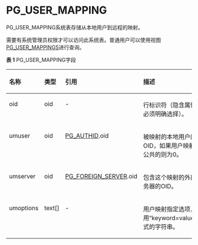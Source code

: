 # PG\_USER\_MAPPING<a name="ZH-CN_TOPIC_0289900512"></a>

PG\_USER\_MAPPING系统表存储从本地用户到远程的映射。

需要有系统管理员权限才可以访问此系统表。普通用户可以使用视图[PG\_USER\_MAPPINGS](PG_USER_MAPPINGS.md)进行查询。

**表 1**  PG\_USER\_MAPPING字段

<a name="zh-cn_topic_0283136770_zh-cn_topic_0237122328_zh-cn_topic_0059777996_td024b6aa4ab14a028b11da4bb316841f"></a>
<table><thead align="left"><tr id="zh-cn_topic_0283136770_zh-cn_topic_0237122328_zh-cn_topic_0059777996_r740a01263ccb4f729cb2b46e392a8d9f"><th class="cellrowborder" valign="top" width="13.81%" id="mcps1.2.5.1.1"><p id="zh-cn_topic_0283136770_zh-cn_topic_0237122328_zh-cn_topic_0059777996_a66163d54a219438d879b09767089f642"><a name="zh-cn_topic_0283136770_zh-cn_topic_0237122328_zh-cn_topic_0059777996_a66163d54a219438d879b09767089f642"></a><a name="zh-cn_topic_0283136770_zh-cn_topic_0237122328_zh-cn_topic_0059777996_a66163d54a219438d879b09767089f642"></a>名称</p>
</th>
<th class="cellrowborder" valign="top" width="10.61%" id="mcps1.2.5.1.2"><p id="zh-cn_topic_0283136770_zh-cn_topic_0237122328_zh-cn_topic_0059777996_ab21919535e6e4b86b12e800e4f453d62"><a name="zh-cn_topic_0283136770_zh-cn_topic_0237122328_zh-cn_topic_0059777996_ab21919535e6e4b86b12e800e4f453d62"></a><a name="zh-cn_topic_0283136770_zh-cn_topic_0237122328_zh-cn_topic_0059777996_ab21919535e6e4b86b12e800e4f453d62"></a>类型</p>
</th>
<th class="cellrowborder" valign="top" width="30.630000000000003%" id="mcps1.2.5.1.3"><p id="zh-cn_topic_0283136770_zh-cn_topic_0237122328_zh-cn_topic_0059777996_aa40e6d596ccf4d6d8e760eb9863249a9"><a name="zh-cn_topic_0283136770_zh-cn_topic_0237122328_zh-cn_topic_0059777996_aa40e6d596ccf4d6d8e760eb9863249a9"></a><a name="zh-cn_topic_0283136770_zh-cn_topic_0237122328_zh-cn_topic_0059777996_aa40e6d596ccf4d6d8e760eb9863249a9"></a>引用</p>
</th>
<th class="cellrowborder" valign="top" width="44.95%" id="mcps1.2.5.1.4"><p id="zh-cn_topic_0283136770_zh-cn_topic_0237122328_zh-cn_topic_0059777996_aedb1743c8e1d48259051201fd52985e0"><a name="zh-cn_topic_0283136770_zh-cn_topic_0237122328_zh-cn_topic_0059777996_aedb1743c8e1d48259051201fd52985e0"></a><a name="zh-cn_topic_0283136770_zh-cn_topic_0237122328_zh-cn_topic_0059777996_aedb1743c8e1d48259051201fd52985e0"></a>描述</p>
</th>
</tr>
</thead>
<tbody><tr id="zh-cn_topic_0283136770_zh-cn_topic_0237122328_zh-cn_topic_0059777996_r966604453e1c4f0491defb0302d24fa3"><td class="cellrowborder" valign="top" width="13.81%" headers="mcps1.2.5.1.1 "><p id="zh-cn_topic_0283136770_zh-cn_topic_0237122328_zh-cn_topic_0059777996_aff3d16076f1649ae9b97ff1d3b67a347"><a name="zh-cn_topic_0283136770_zh-cn_topic_0237122328_zh-cn_topic_0059777996_aff3d16076f1649ae9b97ff1d3b67a347"></a><a name="zh-cn_topic_0283136770_zh-cn_topic_0237122328_zh-cn_topic_0059777996_aff3d16076f1649ae9b97ff1d3b67a347"></a>oid</p>
</td>
<td class="cellrowborder" valign="top" width="10.61%" headers="mcps1.2.5.1.2 "><p id="zh-cn_topic_0283136770_zh-cn_topic_0237122328_zh-cn_topic_0059777996_a714509d4ca34451eb1a0d93e46d41c97"><a name="zh-cn_topic_0283136770_zh-cn_topic_0237122328_zh-cn_topic_0059777996_a714509d4ca34451eb1a0d93e46d41c97"></a><a name="zh-cn_topic_0283136770_zh-cn_topic_0237122328_zh-cn_topic_0059777996_a714509d4ca34451eb1a0d93e46d41c97"></a>oid</p>
</td>
<td class="cellrowborder" valign="top" width="30.630000000000003%" headers="mcps1.2.5.1.3 "><p id="zh-cn_topic_0283136770_zh-cn_topic_0237122328_zh-cn_topic_0059777996_af3abb9ea4cf548f891acbdc23032bc14"><a name="zh-cn_topic_0283136770_zh-cn_topic_0237122328_zh-cn_topic_0059777996_af3abb9ea4cf548f891acbdc23032bc14"></a><a name="zh-cn_topic_0283136770_zh-cn_topic_0237122328_zh-cn_topic_0059777996_af3abb9ea4cf548f891acbdc23032bc14"></a>-</p>
</td>
<td class="cellrowborder" valign="top" width="44.95%" headers="mcps1.2.5.1.4 "><p id="zh-cn_topic_0283136770_zh-cn_topic_0237122328_zh-cn_topic_0059777996_a35bce30b94a64f879625656cc5c84b69"><a name="zh-cn_topic_0283136770_zh-cn_topic_0237122328_zh-cn_topic_0059777996_a35bce30b94a64f879625656cc5c84b69"></a><a name="zh-cn_topic_0283136770_zh-cn_topic_0237122328_zh-cn_topic_0059777996_a35bce30b94a64f879625656cc5c84b69"></a>行标识符（隐含属性，必须明确选择）。</p>
</td>
</tr>
<tr id="zh-cn_topic_0283136770_zh-cn_topic_0237122328_zh-cn_topic_0059777996_rda6ce53e2ef44bb38a87d81a2a167fb1"><td class="cellrowborder" valign="top" width="13.81%" headers="mcps1.2.5.1.1 "><p id="zh-cn_topic_0283136770_zh-cn_topic_0237122328_zh-cn_topic_0059777996_a309e8361e5a84580917fc10f2cd23902"><a name="zh-cn_topic_0283136770_zh-cn_topic_0237122328_zh-cn_topic_0059777996_a309e8361e5a84580917fc10f2cd23902"></a><a name="zh-cn_topic_0283136770_zh-cn_topic_0237122328_zh-cn_topic_0059777996_a309e8361e5a84580917fc10f2cd23902"></a>umuser</p>
</td>
<td class="cellrowborder" valign="top" width="10.61%" headers="mcps1.2.5.1.2 "><p id="zh-cn_topic_0283136770_zh-cn_topic_0237122328_zh-cn_topic_0059777996_a15600b4ed3614af5a8e44c97330ce200"><a name="zh-cn_topic_0283136770_zh-cn_topic_0237122328_zh-cn_topic_0059777996_a15600b4ed3614af5a8e44c97330ce200"></a><a name="zh-cn_topic_0283136770_zh-cn_topic_0237122328_zh-cn_topic_0059777996_a15600b4ed3614af5a8e44c97330ce200"></a>oid</p>
</td>
<td class="cellrowborder" valign="top" width="30.630000000000003%" headers="mcps1.2.5.1.3 "><p id="zh-cn_topic_0283136770_zh-cn_topic_0237122328_zh-cn_topic_0059777996_a6fbbe10972894e348e0fe9489b1ea74d"><a name="zh-cn_topic_0283136770_zh-cn_topic_0237122328_zh-cn_topic_0059777996_a6fbbe10972894e348e0fe9489b1ea74d"></a><a name="zh-cn_topic_0283136770_zh-cn_topic_0237122328_zh-cn_topic_0059777996_a6fbbe10972894e348e0fe9489b1ea74d"></a><a href="PG_AUTHID.md">PG_AUTHID</a>.oid</p>
</td>
<td class="cellrowborder" valign="top" width="44.95%" headers="mcps1.2.5.1.4 "><p id="zh-cn_topic_0283136770_zh-cn_topic_0237122328_zh-cn_topic_0059777996_a8a14bfb4ae8a4c50ba48d26e8cdb6704"><a name="zh-cn_topic_0283136770_zh-cn_topic_0237122328_zh-cn_topic_0059777996_a8a14bfb4ae8a4c50ba48d26e8cdb6704"></a><a name="zh-cn_topic_0283136770_zh-cn_topic_0237122328_zh-cn_topic_0059777996_a8a14bfb4ae8a4c50ba48d26e8cdb6704"></a>被映射的本地用户的OID，如果用户映射是公共的则为0。</p>
</td>
</tr>
<tr id="zh-cn_topic_0283136770_zh-cn_topic_0237122328_zh-cn_topic_0059777996_r94a31cf09f464dd4ad52f814c8ee5e54"><td class="cellrowborder" valign="top" width="13.81%" headers="mcps1.2.5.1.1 "><p id="zh-cn_topic_0283136770_zh-cn_topic_0237122328_zh-cn_topic_0059777996_a682a64221d1f41e896fd98a2000a0f86"><a name="zh-cn_topic_0283136770_zh-cn_topic_0237122328_zh-cn_topic_0059777996_a682a64221d1f41e896fd98a2000a0f86"></a><a name="zh-cn_topic_0283136770_zh-cn_topic_0237122328_zh-cn_topic_0059777996_a682a64221d1f41e896fd98a2000a0f86"></a>umserver</p>
</td>
<td class="cellrowborder" valign="top" width="10.61%" headers="mcps1.2.5.1.2 "><p id="zh-cn_topic_0283136770_zh-cn_topic_0237122328_zh-cn_topic_0059777996_a53579e9e1542494f82efb9ab44d294b4"><a name="zh-cn_topic_0283136770_zh-cn_topic_0237122328_zh-cn_topic_0059777996_a53579e9e1542494f82efb9ab44d294b4"></a><a name="zh-cn_topic_0283136770_zh-cn_topic_0237122328_zh-cn_topic_0059777996_a53579e9e1542494f82efb9ab44d294b4"></a>oid</p>
</td>
<td class="cellrowborder" valign="top" width="30.630000000000003%" headers="mcps1.2.5.1.3 "><p id="zh-cn_topic_0283136770_zh-cn_topic_0237122328_zh-cn_topic_0059777996_a88c8990053e34ae799ef584c55664fea"><a name="zh-cn_topic_0283136770_zh-cn_topic_0237122328_zh-cn_topic_0059777996_a88c8990053e34ae799ef584c55664fea"></a><a name="zh-cn_topic_0283136770_zh-cn_topic_0237122328_zh-cn_topic_0059777996_a88c8990053e34ae799ef584c55664fea"></a><a href="PG_FOREIGN_SERVER.md">PG_FOREIGN_SERVER</a>.oid</p>
</td>
<td class="cellrowborder" valign="top" width="44.95%" headers="mcps1.2.5.1.4 "><p id="zh-cn_topic_0283136770_zh-cn_topic_0237122328_zh-cn_topic_0059777996_af4d215e30d2e4cbab030799a8858d6e7"><a name="zh-cn_topic_0283136770_zh-cn_topic_0237122328_zh-cn_topic_0059777996_af4d215e30d2e4cbab030799a8858d6e7"></a><a name="zh-cn_topic_0283136770_zh-cn_topic_0237122328_zh-cn_topic_0059777996_af4d215e30d2e4cbab030799a8858d6e7"></a>包含这个映射的外部服务器的OID。</p>
</td>
</tr>
<tr id="zh-cn_topic_0283136770_zh-cn_topic_0237122328_zh-cn_topic_0059777996_rc63b7eba60b245658aed4b9289df71b9"><td class="cellrowborder" valign="top" width="13.81%" headers="mcps1.2.5.1.1 "><p id="zh-cn_topic_0283136770_zh-cn_topic_0237122328_zh-cn_topic_0059777996_a2231876757774cf98db5d23433e5860c"><a name="zh-cn_topic_0283136770_zh-cn_topic_0237122328_zh-cn_topic_0059777996_a2231876757774cf98db5d23433e5860c"></a><a name="zh-cn_topic_0283136770_zh-cn_topic_0237122328_zh-cn_topic_0059777996_a2231876757774cf98db5d23433e5860c"></a>umoptions</p>
</td>
<td class="cellrowborder" valign="top" width="10.61%" headers="mcps1.2.5.1.2 "><p id="zh-cn_topic_0283136770_zh-cn_topic_0237122328_zh-cn_topic_0059777996_ac41e95e560b34a09a87c41c135b26f4e"><a name="zh-cn_topic_0283136770_zh-cn_topic_0237122328_zh-cn_topic_0059777996_ac41e95e560b34a09a87c41c135b26f4e"></a><a name="zh-cn_topic_0283136770_zh-cn_topic_0237122328_zh-cn_topic_0059777996_ac41e95e560b34a09a87c41c135b26f4e"></a>text[]</p>
</td>
<td class="cellrowborder" valign="top" width="30.630000000000003%" headers="mcps1.2.5.1.3 "><p id="zh-cn_topic_0283136770_zh-cn_topic_0237122328_zh-cn_topic_0059777996_a90c151f9ec6a429390815145af388345"><a name="zh-cn_topic_0283136770_zh-cn_topic_0237122328_zh-cn_topic_0059777996_a90c151f9ec6a429390815145af388345"></a><a name="zh-cn_topic_0283136770_zh-cn_topic_0237122328_zh-cn_topic_0059777996_a90c151f9ec6a429390815145af388345"></a>-</p>
</td>
<td class="cellrowborder" valign="top" width="44.95%" headers="mcps1.2.5.1.4 "><p id="zh-cn_topic_0283136770_zh-cn_topic_0237122328_zh-cn_topic_0059777996_af7f79dea5023451288bfa90e54c744be"><a name="zh-cn_topic_0283136770_zh-cn_topic_0237122328_zh-cn_topic_0059777996_af7f79dea5023451288bfa90e54c744be"></a><a name="zh-cn_topic_0283136770_zh-cn_topic_0237122328_zh-cn_topic_0059777996_af7f79dea5023451288bfa90e54c744be"></a>用户映射指定选项，使用“keyword=value”格式的字符串。</p>
</td>
</tr>
</tbody>
</table>
